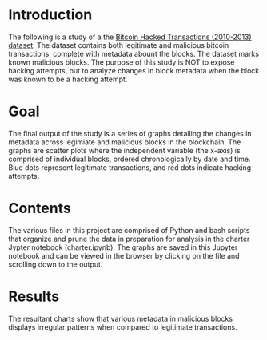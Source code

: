 # Introduction
The following is a study of a the [Bitcoin Hacked Transactions (2010-2013) dataset](https://ieee-dataport.org/open-access/bitcoin-hacked-transactions-2010-2013#files).
The dataset contains both legitimate and malicious bitcoin transactions, complete with metadata abount the blocks. The dataset marks known malicious blocks. The purpose of 
this study is NOT to expose hacking attempts, but to analyze changes in block metadata when the block was known to be a hacking attempt. 

# Goal
The final output of the study is a series of graphs detailing the changes in metadata across legimiate and malicious blocks in the blockchain.
The graphs are scatter plots where the independent variable (the x-axis) is comprised of individual blocks, ordered chronologically by date and time. Blue dots
represent legitimate transactions, and red dots indicate hacking attempts. 

# Contents
The various files in this project are comprised of Python and bash scripts that organize and prune the data in preparation for analysis in the charter Jypter notebook
(charter.ipynb). The graphs are saved in this Jupyter notebook and can be viewed in the browser by clicking on the file and scrolling down to the output.

# Results
The resultant charts show that various metadata in malicious blocks displays irregular patterns when compared to legitimate transactions.
